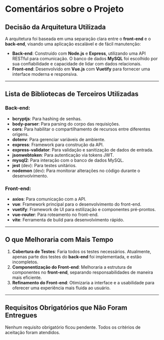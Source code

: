 # Comentários sobre o Projeto

## Decisão da Arquitetura Utilizada
A arquitetura foi baseada em uma separação clara entre o **front-end** e o **back-end**, visando uma aplicação escalável e de fácil manutenção:
- **Back-end**: Construído com **Node.js** e **Express**, utilizando uma API RESTful para comunicação. O banco de dados **MySQL** foi escolhido por sua confiabilidade e capacidade de lidar com dados relacionais.
- **Front-end**: Desenvolvido em **Vue.js** com **Vuetify** para fornecer uma interface moderna e responsiva.

---

## Lista de Bibliotecas de Terceiros Utilizadas

### Back-end:
- **bcryptjs**: Para hashing de senhas.
- **body-parser**: Para parsing do corpo das requisições.
- **cors**: Para habilitar o compartilhamento de recursos entre diferentes origens.
- **dotenv**: Para gerenciar variáveis de ambiente.
- **express**: Framework para construção da API.
- **express-validator**: Para validação e sanitização de dados de entrada.
- **jsonwebtoken**: Para autenticação via tokens JWT.
- **mysql2**: Para interação com o banco de dados MySQL.
- **jest** (dev): Para testes unitários.
- **nodemon** (dev): Para monitorar alterações no código durante o desenvolvimento.

### Front-end:
- **axios**: Para comunicação com a API.
- **vue**: Framework principal para o desenvolvimento do front-end.
- **vuetify**: Framework de UI para estilização e componentes pré-prontos.
- **vue-router**: Para roteamento no front-end.
- **vite**: Ferramenta de build para desenvolvimento rápido.

---

## O que Melhoraria com Mais Tempo
1. **Cobertura de Testes**: Faria todos os testes necessários. Atualmente, apenas parte dos testes do **back-end** foi implementada, e estão incompletos.
2. **Componentização do Front-end**: Melhoraria a estrutura de componentes no **front-end**, separando responsabilidades de maneira mais eficiente.
3. **Refinamento do Front-end**: Otimizaria a interface e a usabilidade para oferecer uma experiência mais fluida ao usuário.

---

## Requisitos Obrigatórios que Não Foram Entregues
Nenhum requisito obrigatório ficou pendente. Todos os critérios de aceitação foram atendidos.
